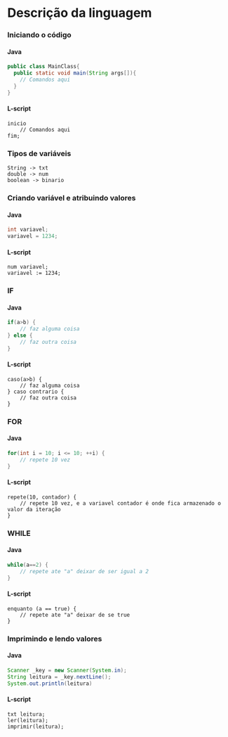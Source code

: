 # Descrição da linguagem

### Iniciando o código

#### Java

```java
public class MainClass{
  public static void main(String args[]){
    // Comandos aqui
  }
}
```

#### L-script

```
inicio
    // Comandos aqui
fim;
```

### Tipos de variáveis

```
String -> txt
double -> num
boolean -> binario
```

### Criando variável e atribuindo valores

#### Java

```java
int variavel;
variavel = 1234;
```

#### L-script

```
num variavel;
variavel := 1234;
```

### IF

#### Java

```java
if(a>b) {
    // faz alguma coisa
} else {
    // faz outra coisa
}
```

#### L-script

```
caso(a>b) {
    // faz alguma coisa
} caso contrario {
    // faz outra coisa
}
```

### FOR

#### Java

```java
for(int i = 10; i <= 10; ++i) {
    // repete 10 vez
}
```

#### L-script

```
repete(10, contador) {
    // repete 10 vez, e a variavel contador é onde fica armazenado o valor da iteração
}
```

### WHILE

#### Java

```java
while(a==2) {
    // repete ate "a" deixar de ser igual a 2
}
```

#### L-script

```
enquanto (a == true) {
    // repete ate "a" deixar de se true
}
```

### Imprimindo e lendo valores

#### Java

```java
Scanner _key = new Scanner(System.in);
String leitura = _key.nextLine();
System.out.println(leitura)
```

#### L-script

```
txt leitura;
ler(leitura);
imprimir(leitura);
```
